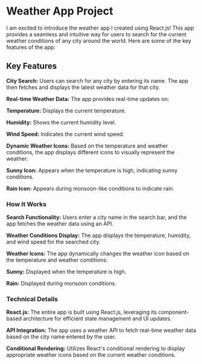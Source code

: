 # Weather App Project
I am excited to introduce the weather app I created using React.js! This app provides a seamless and intuitive way for users to search for the current weather conditions of any city around the world. Here are some of the key features of the app:

## Key Features
<b>City Search:</b> Users can search for any city by entering its name. The app then fetches and displays the latest weather data for that city.

<b>Real-time Weather Data:</b> The app provides real-time updates on:

<b>Temperature:</b> Displays the current temperature.

<b>Humidity:</b> Shows the current humidity level.

<b>Wind Speed:</b> Indicates the current wind speed.

<b>Dynamic Weather Icons:</b> Based on the temperature and weather conditions, the app displays different icons to visually represent the weather:

<b>Sunny Icon:</b> Appears when the temperature is high, indicating sunny conditions.

<b>Rain Icon:</b> Appears during monsoon-like conditions to indicate rain.

### How It Works
<b>Search Functionality:</b> Users enter a city name in the search bar, and the app fetches the weather data using an API.

<b>Weather Conditions Display:</b> The app displays the temperature, humidity, and wind speed for the searched city.

<b>Weather Icons:</b> The app dynamically changes the weather icon based on the temperature and weather conditions:

<b>Sunny:</b> Displayed when the temperature is high.

<b>Rain:</b> Displayed during monsoon conditions.

### Technical Details
<b>React.js:</b> The entire app is built using React.js, leveraging its component-based architecture for efficient state management and UI updates.

<b>API Integration:</b> The app uses a weather API to fetch real-time weather data based on the city name entered by the user.

<b>Conditional Rendering:</b> Utilizes React's conditional rendering to display appropriate weather icons based on the current weather conditions.
